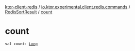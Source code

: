 [ktor-client-redis](../../index.md) / [io.ktor.experimental.client.redis.commands](../index.md) / [RedisSortResult](index.md) / [count](./count.md)

# count

`val count: `[`Long`](https://kotlinlang.org/api/latest/jvm/stdlib/kotlin/-long/index.html)
